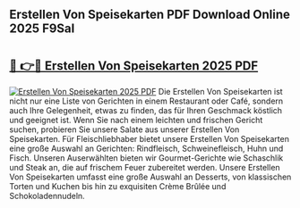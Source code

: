 ## Erstellen Von Speisekarten PDF Download Online 2025 F9SaI

# <h2><a href="http://gc75n1v.nevu.top/?p=Erstellen+Von+Speisekarten">🔗 👉🔴 Erstellen Von Speisekarten 2025 PDF</a></h2>

[![Erstellen Von Speisekarten 2025 PDF](https://i.imgur.com/dBaPXMq.png)](http://gc75n1v.nevu.top/?p=Erstellen+Von+Speisekarten)
Die Erstellen Von Speisekarten ist nicht nur eine Liste von Gerichten in einem Restaurant oder Café, sondern auch Ihre Gelegenheit, etwas zu finden, das für Ihren Geschmack köstlich und geeignet ist. Wenn Sie nach einem leichten und frischen Gericht suchen, probieren Sie unsere Salate aus unserer Erstellen Von Speisekarten. Für Fleischliebhaber bietet unsere Erstellen Von Speisekarten eine große Auswahl an Gerichten: Rindfleisch, Schweinefleisch, Huhn und Fisch. Unseren Auserwählten bieten wir Gourmet-Gerichte wie Schaschlik und Steak an, die auf frischem Feuer zubereitet werden. Unsere Erstellen Von Speisekarten umfasst eine große Auswahl an Desserts, von klassischen Torten und Kuchen bis hin zu exquisiten Crème Brûlée und Schokoladennudeln.
